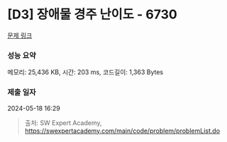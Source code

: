 # [D3] 장애물 경주 난이도 - 6730 

[문제 링크](https://swexpertacademy.com/main/code/problem/problemDetail.do?contestProbId=AWefy5x65PoDFAUh) 

### 성능 요약

메모리: 25,436 KB, 시간: 203 ms, 코드길이: 1,363 Bytes

### 제출 일자

2024-05-18 16:29



> 출처: SW Expert Academy, https://swexpertacademy.com/main/code/problem/problemList.do